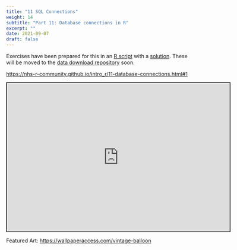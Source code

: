 ```yaml
---
title: "11 SQL Connections"
weight: 14
subtitle: "Part 11: Database connections in R"
excerpt: ""
date: 2021-09-07
draft: false
---
```


Exercises have been prepared for this in an [R script](https://github.com/nhs-r-community/intro_r/tree/main/exercises) with a [solution](https://github.com/nhs-r-community/intro_r/blob/main/exercises/solutions/11_database_exercise_solutions.R). These will be moved to the [data download repository](https://github.com/nhs-r-community/intro_r_data/tree/26a2e39bd49d4aa95a8efc5b45c398386e6e4ed4) soon.

https://nhs-r-community.github.io/intro_r/11-database-connections.html#1

<iframe src="https://nhs-r-community.github.io/intro_r/11-database-connections.html#1" width="600" height="400" style="border:2px solid currentColor;" loading="lazy" allowfullscreen></iframe> <script>fitvids('.shareagain', {players: 'iframe'});</script>

Featured Art: https://wallpaperaccess.com/vintage-balloon
